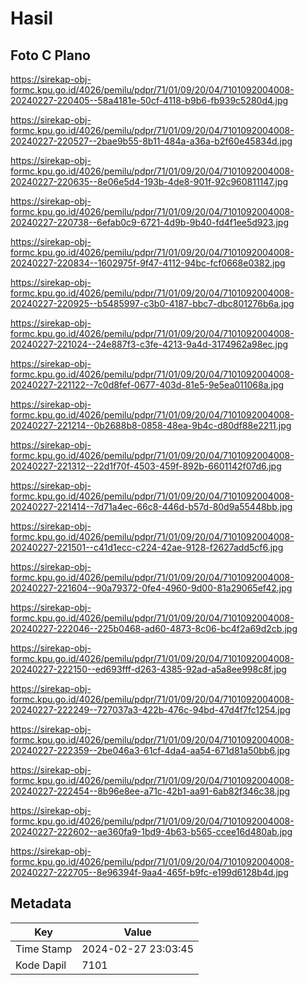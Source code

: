 # Hasil

## Foto C Plano

https://sirekap-obj-formc.kpu.go.id/4026/pemilu/pdpr/71/01/09/20/04/7101092004008-20240227-220405--58a4181e-50cf-4118-b9b6-fb939c5280d4.jpg

https://sirekap-obj-formc.kpu.go.id/4026/pemilu/pdpr/71/01/09/20/04/7101092004008-20240227-220527--2bae9b55-8b11-484a-a36a-b2f60e45834d.jpg

https://sirekap-obj-formc.kpu.go.id/4026/pemilu/pdpr/71/01/09/20/04/7101092004008-20240227-220635--8e06e5d4-193b-4de8-901f-92c960811147.jpg

https://sirekap-obj-formc.kpu.go.id/4026/pemilu/pdpr/71/01/09/20/04/7101092004008-20240227-220738--6efab0c9-6721-4d9b-9b40-fd4f1ee5d923.jpg

https://sirekap-obj-formc.kpu.go.id/4026/pemilu/pdpr/71/01/09/20/04/7101092004008-20240227-220834--1602975f-9f47-4112-94bc-fcf0668e0382.jpg

https://sirekap-obj-formc.kpu.go.id/4026/pemilu/pdpr/71/01/09/20/04/7101092004008-20240227-220925--b5485997-c3b0-4187-bbc7-dbc801276b6a.jpg

https://sirekap-obj-formc.kpu.go.id/4026/pemilu/pdpr/71/01/09/20/04/7101092004008-20240227-221024--24e887f3-c3fe-4213-9a4d-3174962a98ec.jpg

https://sirekap-obj-formc.kpu.go.id/4026/pemilu/pdpr/71/01/09/20/04/7101092004008-20240227-221122--7c0d8fef-0677-403d-81e5-9e5ea011068a.jpg

https://sirekap-obj-formc.kpu.go.id/4026/pemilu/pdpr/71/01/09/20/04/7101092004008-20240227-221214--0b2688b8-0858-48ea-9b4c-d80df88e2211.jpg

https://sirekap-obj-formc.kpu.go.id/4026/pemilu/pdpr/71/01/09/20/04/7101092004008-20240227-221312--22d1f70f-4503-459f-892b-6601142f07d6.jpg

https://sirekap-obj-formc.kpu.go.id/4026/pemilu/pdpr/71/01/09/20/04/7101092004008-20240227-221414--7d71a4ec-66c8-446d-b57d-80d9a55448bb.jpg

https://sirekap-obj-formc.kpu.go.id/4026/pemilu/pdpr/71/01/09/20/04/7101092004008-20240227-221501--c41d1ecc-c224-42ae-9128-f2627add5cf6.jpg

https://sirekap-obj-formc.kpu.go.id/4026/pemilu/pdpr/71/01/09/20/04/7101092004008-20240227-221604--90a79372-0fe4-4960-9d00-81a29065ef42.jpg

https://sirekap-obj-formc.kpu.go.id/4026/pemilu/pdpr/71/01/09/20/04/7101092004008-20240227-222046--225b0468-ad60-4873-8c06-bc4f2a69d2cb.jpg

https://sirekap-obj-formc.kpu.go.id/4026/pemilu/pdpr/71/01/09/20/04/7101092004008-20240227-222150--ed693fff-d263-4385-92ad-a5a8ee998c8f.jpg

https://sirekap-obj-formc.kpu.go.id/4026/pemilu/pdpr/71/01/09/20/04/7101092004008-20240227-222249--727037a3-422b-476c-94bd-47d4f7fc1254.jpg

https://sirekap-obj-formc.kpu.go.id/4026/pemilu/pdpr/71/01/09/20/04/7101092004008-20240227-222359--2be046a3-61cf-4da4-aa54-671d81a50bb6.jpg

https://sirekap-obj-formc.kpu.go.id/4026/pemilu/pdpr/71/01/09/20/04/7101092004008-20240227-222454--8b96e8ee-a71c-42b1-aa91-6ab82f346c38.jpg

https://sirekap-obj-formc.kpu.go.id/4026/pemilu/pdpr/71/01/09/20/04/7101092004008-20240227-222602--ae360fa9-1bd9-4b63-b565-ccee16d480ab.jpg

https://sirekap-obj-formc.kpu.go.id/4026/pemilu/pdpr/71/01/09/20/04/7101092004008-20240227-222705--8e96394f-9aa4-465f-b9fc-e199d6128b4d.jpg


## Metadata

| Key        | Value               |
| ---------- | ------------------- |
| Time Stamp | 2024-02-27 23:03:45 |
| Kode Dapil | 7101                |



